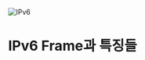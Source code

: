 ![IPv6](https://www.computernetworkingnotes.org/images/ip-tutorials/it08-01-ipv6-header.png)

# IPv6 Frame과 특징들
